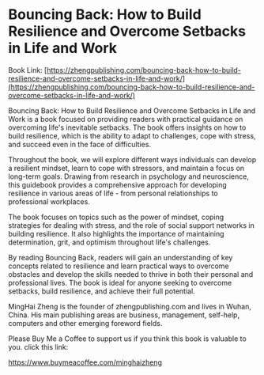 # Bouncing Back: How to Build Resilience and Overcome Setbacks in Life and Work

Book Link: [https://zhengpublishing.com/bouncing-back-how-to-build-resilience-and-overcome-setbacks-in-life-and-work/](https://zhengpublishing.com/bouncing-back-how-to-build-resilience-and-overcome-setbacks-in-life-and-work/)

Bouncing Back: How to Build Resilience and Overcome Setbacks in Life and Work is a book focused on providing readers with practical guidance on overcoming life's inevitable setbacks. The book offers insights on how to build resilience, which is the ability to adapt to challenges, cope with stress, and succeed even in the face of difficulties.

Throughout the book, we will explore different ways individuals can develop a resilient mindset, learn to cope with stressors, and maintain a focus on long-term goals. Drawing from research in psychology and neuroscience, this guidebook provides a comprehensive approach for developing resilience in various areas of life - from personal relationships to professional workplaces.

The book focuses on topics such as the power of mindset, coping strategies for dealing with stress, and the role of social support networks in building resilience. It also highlights the importance of maintaining determination, grit, and optimism throughout life's challenges.

By reading Bouncing Back, readers will gain an understanding of key concepts related to resilience and learn practical ways to overcome obstacles and develop the skills needed to thrive in both their personal and professional lives. The book is ideal for anyone seeking to overcome setbacks, build resilience, and achieve their full potential.

MingHai Zheng is the founder of zhengpublishing.com and lives in Wuhan, China. His main publishing areas are business, management, self-help, computers and other emerging foreword fields.

Please Buy Me a Coffee to support us if you think this book is valuable to you. click this link:

https://www.buymeacoffee.com/minghaizheng
